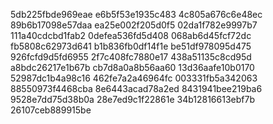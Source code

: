 5db225fbde969eae
e6b5f53e1935c483
4c805a676c6e48ec
89b6b17098e57daa
ea25e002f205d0f5
02da1f782e9997b7
111a40cdcbd1fab2
0defea536fd5d408
068ab6d45fcf72dc
fb5808c62973d641
b1b836fb0df14f1e
be51df978095d475
926fcfd9d5fd6955
2f7c408fc7880e17
438a51135c8cd95d
a8bdc26217e1b67b
cb7d8a0a8b56aa60
13d36aafe10b0170
52987dc1b4a98c16
462fe7a2a46964fc
003331fb5a342063
88550973f4468cba
8e6443acad78a2ed
8431941bee219ba6
9528e7dd75d38b0a
28e7ed9c1f22861e
34b12816613ebf7b
26107ceb889915be
